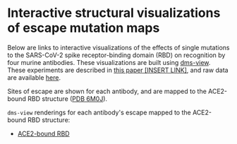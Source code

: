 # Interactive structural visualizations of escape mutation maps

Below are links to interactive visualizations of the effects of single mutations to the SARS-CoV-2 spike receptor-binding domain (RBD) on recognition by four murine antibodies. These visualizations are built using [dms-view](https://dms-view.github.io/docs/). These experiments are described in [this paper [INSERT LINK]](), and raw data are available [here](https://github.com/jbloomlab/SARS-CoV-2-RBD_MAP_Ellebedy_Abs/blob/master/results/supp_data/Ellebedy_invivo_raw_data.csv).

Sites of escape are shown for each antibody, and are mapped to the ACE2-bound RBD structure ([PDB 6M0J](https://www.rcsb.org/structure/6M0J)). 

`dms-view` renderings for each antibody's escape mapped to the ACE2-bound RBD structure:
 - <a href="https://dms-view.github.io/?markdown-url=https%3A%2F%2Fraw.githubusercontent.com%2Fjbloomlab%2FSARS-CoV-2-RBD_MAP_Ellebedy_Abs%2Fmaster%2Fdata%2Fdms-view_metadata.md&pdb-url=https%3A%2F%2Fraw.githubusercontent.com%2Fjbloomlab%2FSARS-CoV-2-RBD_MAP_Ellebedy_Abs%2Fmaster%2Fdata%2Fpdbs%2F6M0J.pdb&data-url=https%3A%2F%2Fraw.githubusercontent.com%2Fjbloomlab%2FSARS-CoV-2-RBD_MAP_Ellebedy_Abs%2Fmaster%2Fresults%2Fsupp_data%2FEllebedy_invivo_dms-view_data.csv&condition=2B04&site_metric=site_total+escape&mutation_metric=mut_escape+color+ACE2+bind&selected_sites=472%2C484%2C485%2C486%2C490%2C494&protein-data-color=&protein-other-color=pink" target="_blank">ACE2-bound RBD</a> 

 